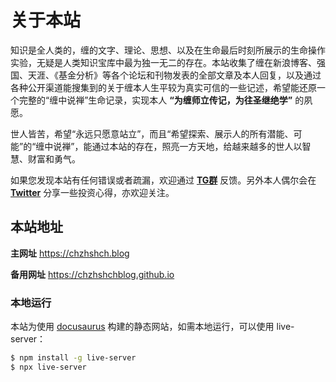 # 关于本站

知识是全人类的，缠的文字、理论、思想、以及在生命最后时刻所展示的生命操作实验，无疑是人类知识宝库中最为独一无二的存在。本站收集了缠在新浪博客、强国、天涯、《基金分析》等各个论坛和刊物发表的全部文章及本人回复，以及通过各种公开渠道能搜集到的关于缠本人生平较为真实可信的一些记述，希望能还原一个完整的“缠中说禅”生命记录，实现本人 **“为缠师立传记，为往圣继绝学”** 的夙愿。

世人皆苦，希望“永远只愿意站立”，而且“希望探索、展示人的所有潜能、可能”的“缠中说禅”，能通过本站的存在，照亮一方天地，给越来越多的世人以智慧、财富和勇气。

如果您发现本站有任何错误或者疏漏，欢迎通过 **[TG群](https://t.me/chzhshchblog)** 反馈。另外本人偶尔会在 **[Twitter](https://twitter.com/chzhshch_eth)** 分享一些投资心得，亦欢迎关注。

## 本站地址

**主网址**
https://chzhshch.blog

**备用网址**
https://chzhshchblog.github.io

### 本地运行

本站为使用 [docusaurus](https://docusaurus.io) 构建的静态网站，如需本地运行，可以使用 live-server：

```sh
$ npm install -g live-server
$ npx live-server
```
